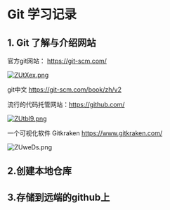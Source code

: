 

# Git 学习记录



## 1. Git 了解与介绍网站



官方git网站： <https://git-scm.com/>

[![ZUtXex.png](https://s2.ax1x.com/2019/07/04/ZUtXex.png)](https://imgchr.com/i/ZUtXex)

git中文 <https://git-scm.com/book/zh/v2>




流行的代码托管网站：<https://github.com/>

[![ZUtbl9.png](https://s2.ax1x.com/2019/07/04/ZUtbl9.png)](https://imgchr.com/i/ZUtbl9)

一个可视化软件 Gitkraken <https://www.gitkraken.com/>

![ZUweDs.png](https://s2.ax1x.com/2019/07/04/ZUweDs.png)



## 2.创建本地仓库

## 3.存储到远端的github上